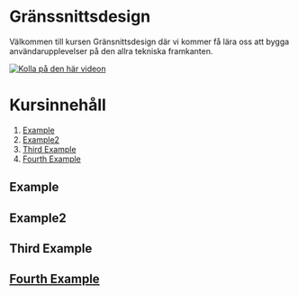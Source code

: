 # Gränssnittsdesign

Välkommen till kursen Gränsnittsdesign där vi kommer få lära oss att bygga användarupplevelser på den allra tekniska framkanten.

[![Kolla på den här videon](https://img.youtube.com/watch?v=CPD_nRLDN7g/maxresdefault.jpg)](https://www.youtube.com/watch?v=CPD_nRLDN7g)


# Kursinnehåll
1. [Example](#example)
2. [Example2](#example2)
3. [Third Example](#third-example)
4. [Fourth Example](#fourth-examplehttpwwwfourthexamplecom)


## Example
## Example2
## Third Example
## [Fourth Example](http://www.fourthexample.com) 
